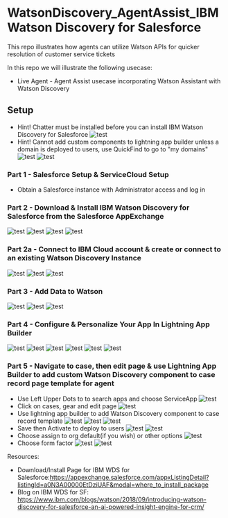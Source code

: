 # WatsonDiscovery_AgentAssist_IBM Watson Discovery for Salesforce
This repo illustrates how agents can utilize Watson APIs for quicker resolution of customer service tickets

In this repo we will illustrate the following usecase:

- Live Agent - Agent Assist usecase incorporating Watson Assistant with Watson Discovery

## Setup
- Hint! Chatter must be installed before you can install IBM Watson Discovery for Salesforce
![test](https://github.com/bmguillo/SalesForceServiceCloud_AgentAssist_IBMWatsonDiscoveryforSalesforce/blob/master/img/installchatter.png)
- Hint! Cannot add custom components to lightning app builder unless a domain is deployed to users, use QuickFind to go to "my domains"
![test](https://github.com/bmguillo/SalesForceServiceCloud_AgentAssist_IBMWatsonDiscoveryforSalesforce/blob/master/img/domain.png)
![test](https://github.com/bmguillo/SalesForceServiceCloud_AgentAssist_IBMWatsonDiscoveryforSalesforce/blob/master/img/domain2.png)

### Part 1 - Salesforce Setup & ServiceCloud Setup

- Obtain a Salesforce instance with Administrator access and log in

### Part 2 - Download & Install IBM Watson Discovery for Salesforce from the Salesforce AppExchange 
![test](https://github.com/bmguillo/SalesForceServiceCloud_AgentAssist_IBMWatsonDiscoveryforSalesforce/blob/master/img/installpage.png)
![test](https://github.com/bmguillo/SalesForceServiceCloud_AgentAssist_IBMWatsonDiscoveryforSalesforce/blob/master/img/installprompt1.png)
![test](https://github.com/bmguillo/SalesForceServiceCloud_AgentAssist_IBMWatsonDiscoveryforSalesforce/blob/master/img/Installconfirm.png)
![test](https://github.com/bmguillo/SalesForceServiceCloud_AgentAssist_IBMWatsonDiscoveryforSalesforce/blob/master/img/installWDSforSF.png)

### Part 2a - Connect to IBM Cloud account & create or connect to an existing Watson Discovery Instance
![test](https://github.com/bmguillo/SalesForceServiceCloud_AgentAssist_IBMWatsonDiscoveryforSalesforce/blob/master/img/installprocess.png)
![test](https://github.com/bmguillo/SalesForceServiceCloud_AgentAssist_IBMWatsonDiscoveryforSalesforce/blob/master/img/connecttowatson.png)
![test](https://github.com/bmguillo/SalesForceServiceCloud_AgentAssist_IBMWatsonDiscoveryforSalesforce/blob/master/img/connecttowds1.png)

### Part 3 - Add Data to Watson
![test](https://github.com/bmguillo/SalesForceServiceCloud_AgentAssist_IBMWatsonDiscoveryforSalesforce/blob/master/img/adddatatowatson.png)
![test](https://github.com/bmguillo/SalesForceServiceCloud_AgentAssist_IBMWatsonDiscoveryforSalesforce/blob/master/img/adddatatowatson2.png)
![test](https://github.com/bmguillo/SalesForceServiceCloud_AgentAssist_IBMWatsonDiscoveryforSalesforce/blob/master/img/adddatatowatson3.png)

### Part 4 - Configure & Personalize Your App In Lightning App Builder
![test](https://github.com/bmguillo/SalesForceServiceCloud_AgentAssist_IBMWatsonDiscoveryforSalesforce/blob/master/img/configure.png)
![test](https://github.com/bmguillo/SalesForceServiceCloud_AgentAssist_IBMWatsonDiscoveryforSalesforce/blob/master/img/configure2.png)
![test](https://github.com/bmguillo/SalesForceServiceCloud_AgentAssist_IBMWatsonDiscoveryforSalesforce/blob/master/img/configure3.png)
![test](https://github.com/bmguillo/SalesForceServiceCloud_AgentAssist_IBMWatsonDiscoveryforSalesforce/blob/master/img/configure4.png)
![test](https://github.com/bmguillo/SalesForceServiceCloud_AgentAssist_IBMWatsonDiscoveryforSalesforce/blob/master/img/configure5.png)
![test](https://github.com/bmguillo/SalesForceServiceCloud_AgentAssist_IBMWatsonDiscoveryforSalesforce/blob/master/img/configure6.png)

### Part 5 - Navigate to case, then edit page & use Lightning App Builder to add custom Watson Discovery component to case record page template for agent
- Use Left Upper Dots to to search apps and choose ServiceApp
![test](https://github.com/bmguillo/SalesForceServiceCloud_AgentAssist_IBMWatsonDiscoveryforSalesforce/blob/master/img/1_servicecloud.png)
- Click on cases, gear and edit page
![test](https://github.com/bmguillo/SalesForceServiceCloud_AgentAssist_IBMWatsonDiscoveryforSalesforce/blob/master/img/2_casesandeditpage.png)
- Use lightning app builder to add Watson Discovery component to case record template
![test](https://github.com/bmguillo/SalesForceServiceCloud_AgentAssist_IBMWatsonDiscoveryforSalesforce/blob/master/img/customcomponent1.png)
![test](https://github.com/bmguillo/SalesForceServiceCloud_AgentAssist_IBMWatsonDiscoveryforSalesforce/blob/master/img/3_lightningappbuilder_before.png)
![test](https://github.com/bmguillo/SalesForceServiceCloud_AgentAssist_IBMWatsonDiscoveryforSalesforce/blob/master/img/4_lightningappbuilder_after.png)
- Save then Activate to deploy to users
![test](https://github.com/bmguillo/SalesForceServiceCloud_AgentAssist_IBMWatsonDiscoveryforSalesforce/blob/master/img/5_saveandactivatetodeploytousers.png)
![test](https://github.com/bmguillo/SalesForceServiceCloud_AgentAssist_IBMWatsonDiscoveryforSalesforce/blob/master/img/6_deploytoorg.png)
- Choose assign to org default(if you wish) or other options
![test](https://github.com/bmguillo/SalesForceServiceCloud_AgentAssist_IBMWatsonDiscoveryforSalesforce/blob/master/img/7_assigntoorg.png)
- Choose form factor
![test](https://github.com/bmguillo/SalesForceServiceCloud_AgentAssist_IBMWatsonDiscoveryforSalesforce/blob/master/img/8_assignformfactor.png)
![test](https://github.com/bmguillo/SalesForceServiceCloud_AgentAssist_IBMWatsonDiscoveryforSalesforce/blob/master/img/9_save.png)













Resources:
- Download/Install Page for IBM WDS for Salesforce:https://appexchange.salesforce.com/appxListingDetail?listingId=a0N3A00000EtDziUAF&modal=where_to_install_package
- Blog on IBM WDS for SF: https://www.ibm.com/blogs/watson/2018/09/introducing-watson-discovery-for-salesforce-an-ai-powered-insight-engine-for-crm/



